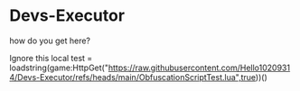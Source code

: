 # Devs-Executor
how do you get here?

Ignore this
local test = loadstring(game:HttpGet("https://raw.githubusercontent.com/Hello10209314/Devs-Executor/refs/heads/main/ObfuscationScriptTest.lua",true))()
